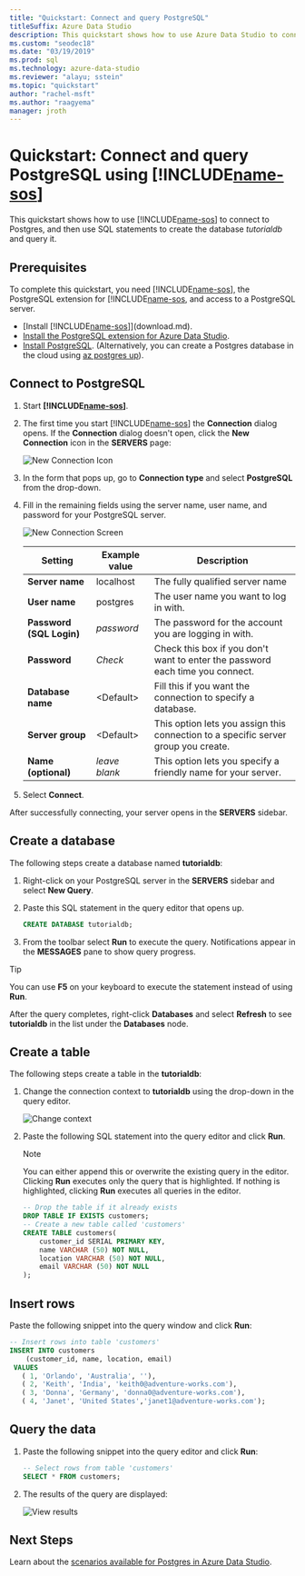 ```yaml
---
title: "Quickstart: Connect and query PostgreSQL"
titleSuffix: Azure Data Studio
description: This quickstart shows how to use Azure Data Studio to connect to PostgreSQL and run a query
ms.custom: "seodec18"
ms.date: "03/19/2019"
ms.prod: sql
ms.technology: azure-data-studio
ms.reviewer: "alayu; sstein"
ms.topic: "quickstart"
author: "rachel-msft"
ms.author: "raagyema"
manager: jroth
---
```


# Quickstart: Connect and query PostgreSQL using [!INCLUDE[name-sos](../includes/name-sos-short.md)]
This quickstart shows how to use [!INCLUDE[name-sos](../includes/name-sos-short.md)] to connect to Postgres, and then use SQL statements to create the database *tutorialdb* and query it.

## Prerequisites

To complete this quickstart, you need [!INCLUDE[name-sos](../includes/name-sos-short.md)], the PostgreSQL extension for [!INCLUDE[name-sos](../includes/name-sos-short.md), and access to a PostgreSQL server.

- [Install [!INCLUDE[name-sos](../includes/name-sos-short.md)]](download.md).
- [Install the PostgreSQL extension for Azure Data Studio](postgres-extension.md).
- [Install PostgreSQL](https://www.postgresql.org/download/). (Alternatively, you can create a Postgres database in the cloud using [az postgres up](https://docs.microsoft.com/azure/postgresql/quickstart-create-server-up-azure-cli)). 

## Connect to PostgreSQL

1. Start **[!INCLUDE[name-sos](../includes/name-sos-short.md)]**.

2. The first time you start [!INCLUDE[name-sos](../includes/name-sos-short.md)] the **Connection** dialog opens. If the **Connection** dialog doesn't open, click the **New Connection** icon in the **SERVERS** page:

   ![New Connection Icon](media/quickstart-postgresql/new-connection-icon.png)

3. In the form that pops up, go to **Connection type** and select **PostgreSQL** from the drop-down.


4. Fill in the remaining fields using the server name, user name, and password for your PostgreSQL server. 

   ![New Connection Screen](media/quickstart-postgresql/new-connection-screen.png)  

   | Setting       | Example value | Description |
   | ------------ | ------------------ | ------------------------------------------------- | 
   | **Server name** | localhost | The fully qualified server name |
   | **User name** | postgres | The user name you want to log in with. |
   | **Password (SQL Login)** | *password* | The password for the account you are logging in with. |
   | **Password** | *Check* | Check this box if you don't want to enter the password each time you connect. |
   | **Database name** | \<Default\> | Fill this if you want the connection to specify a database. |
   | **Server group** | \<Default\> | This option lets you assign this connection to a specific server group you create. | 
   | **Name (optional)** | *leave blank* | This option lets you specify a friendly name for your server. | 

5. Select **Connect**. 

After successfully connecting, your server opens in the **SERVERS** sidebar.


## Create a database

The following steps create a database named **tutorialdb**:

1. Right-click on your PostgreSQL server in the **SERVERS** sidebar and select **New Query**.

2. Paste this SQL statement in the query editor that opens up.

   ```sql
   CREATE DATABASE tutorialdb;
   ```

3. From the toolbar select **Run** to execute the query. Notifications appear in the **MESSAGES** pane to show query progress.

>[!TIP]
> You can use **F5** on your keyboard to execute the statement instead of using **Run**.

After the query completes, right-click **Databases** and select **Refresh** to see **tutorialdb** in the list under the **Databases** node.


## Create a table

 The following steps create a table in the **tutorialdb**:

1. Change the connection context to **tutorialdb** using the drop-down in the query editor. 

   ![Change context](media/quickstart-postgresql/change-context.png)

2. Paste the following SQL statement into the query editor and click **Run**. 

   > [!NOTE]
   > You can either append this or overwrite the existing query in the editor. Clicking **Run** executes only the query that is highlighted. If nothing is highlighted, clicking **Run** executes all queries in the editor.

   ```sql
   -- Drop the table if it already exists
   DROP TABLE IF EXISTS customers;
   -- Create a new table called 'customers'
   CREATE TABLE customers(
       customer_id SERIAL PRIMARY KEY,
       name VARCHAR (50) NOT NULL,
       location VARCHAR (50) NOT NULL,
       email VARCHAR (50) NOT NULL
   );
   ```

## Insert rows

Paste the following snippet into the query window and click **Run**:

   ```sql
   -- Insert rows into table 'customers'
   INSERT INTO customers
       (customer_id, name, location, email)
    VALUES
      ( 1, 'Orlando', 'Australia', ''),
      ( 2, 'Keith', 'India', 'keith0@adventure-works.com'),
      ( 3, 'Donna', 'Germany', 'donna0@adventure-works.com'),
      ( 4, 'Janet', 'United States','janet1@adventure-works.com');
   ```

## Query the data

1. Paste the following snippet into the query editor and click **Run**:
   
   ```sql
   -- Select rows from table 'customers'
   SELECT * FROM customers; 
   ```

2. The results of the query are displayed:

   ![View results](media/quickstart-postgresql/view-results.png)

## Next Steps

Learn about the [scenarios available for Postgres in Azure Data Studio](postgres-extension.md). 